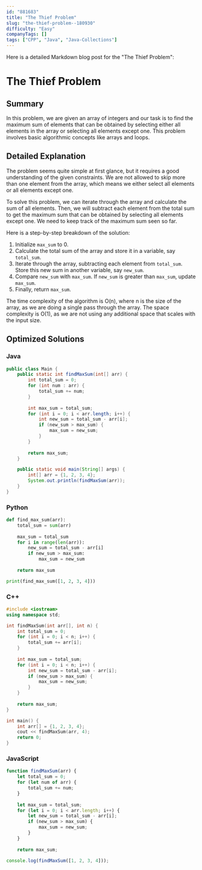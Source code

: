 ```yaml
---
id: "881683"
title: "The Thief Problem"
slug: "the-thief-problem--180930"
difficulty: "Easy"
companyTags: []
tags: ["CPP", "Java", "Java-Collections"]
---
```


Here is a detailed Markdown blog post for the "The Thief Problem":

# The Thief Problem

## Summary
In this problem, we are given an array of integers and our task is to find the maximum sum of elements that can be obtained by selecting either all elements in the array or selecting all elements except one. This problem involves basic algorithmic concepts like arrays and loops.

## Detailed Explanation
The problem seems quite simple at first glance, but it requires a good understanding of the given constraints. We are not allowed to skip more than one element from the array, which means we either select all elements or all elements except one. 

To solve this problem, we can iterate through the array and calculate the sum of all elements. Then, we will subtract each element from the total sum to get the maximum sum that can be obtained by selecting all elements except one. We need to keep track of the maximum sum seen so far.

Here is a step-by-step breakdown of the solution:
1. Initialize `max_sum` to 0.
2. Calculate the total sum of the array and store it in a variable, say `total_sum`.
3. Iterate through the array, subtracting each element from `total_sum`. Store this new sum in another variable, say `new_sum`.
4. Compare `new_sum` with `max_sum`. If `new_sum` is greater than `max_sum`, update `max_sum`.
5. Finally, return `max_sum`.

The time complexity of the algorithm is O(n), where n is the size of the array, as we are doing a single pass through the array. The space complexity is O(1), as we are not using any additional space that scales with the input size.

## Optimized Solutions

### Java
```java
public class Main {
    public static int findMaxSum(int[] arr) {
        int total_sum = 0;
        for (int num : arr) {
            total_sum += num;
        }
        
        int max_sum = total_sum;
        for (int i = 0; i < arr.length; i++) {
            int new_sum = total_sum - arr[i];
            if (new_sum > max_sum) {
                max_sum = new_sum;
            }
        }
        
        return max_sum;
    }

    public static void main(String[] args) {
        int[] arr = {1, 2, 3, 4};
        System.out.println(findMaxSum(arr));
    }
}
```

### Python
```python
def find_max_sum(arr):
    total_sum = sum(arr)
    
    max_sum = total_sum
    for i in range(len(arr)):
        new_sum = total_sum - arr[i]
        if new_sum > max_sum:
            max_sum = new_sum
    
    return max_sum

print(find_max_sum([1, 2, 3, 4]))
```

### C++
```cpp
#include <iostream>
using namespace std;

int findMaxSum(int arr[], int n) {
    int total_sum = 0;
    for (int i = 0; i < n; i++) {
        total_sum += arr[i];
    }
    
    int max_sum = total_sum;
    for (int i = 0; i < n; i++) {
        int new_sum = total_sum - arr[i];
        if (new_sum > max_sum) {
            max_sum = new_sum;
        }
    }
    
    return max_sum;
}

int main() {
    int arr[] = {1, 2, 3, 4};
    cout << findMaxSum(arr, 4);
    return 0;
}
```

### JavaScript
```javascript
function findMaxSum(arr) {
    let total_sum = 0;
    for (let num of arr) {
        total_sum += num;
    }
    
    let max_sum = total_sum;
    for (let i = 0; i < arr.length; i++) {
        let new_sum = total_sum - arr[i];
        if (new_sum > max_sum) {
            max_sum = new_sum;
        }
    }
    
    return max_sum;

console.log(findMaxSum([1, 2, 3, 4]));
```